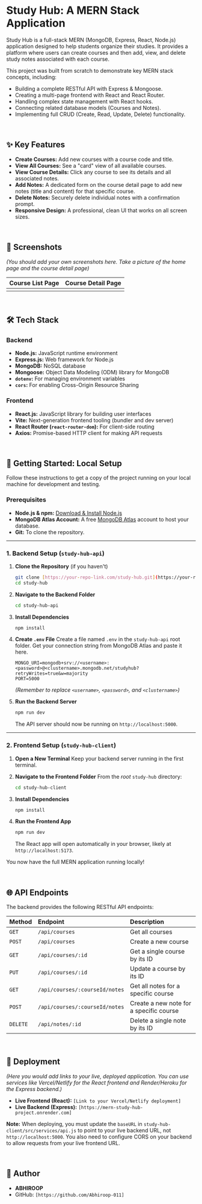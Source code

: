 # Study Hub: A MERN Stack Application

Study Hub is a full-stack MERN (MongoDB, Express, React, Node.js) application designed to help students organize their studies. It provides a platform where users can create courses and then add, view, and delete study notes associated with each course.

This project was built from scratch to demonstrate key MERN stack concepts, including:
* Building a complete RESTful API with Express & Mongoose.
* Creating a multi-page frontend with React and React Router.
* Handling complex state management with React hooks.
* Connecting related database models (Courses and Notes).
* Implementing full CRUD (Create, Read, Update, Delete) functionality.

<br>

## ✨ Key Features

* **Create Courses:** Add new courses with a course code and title.
* **View All Courses:** See a "card" view of all available courses.
* **View Course Details:** Click any course to see its details and all associated notes.
* **Add Notes:** A dedicated form on the course detail page to add new notes (title and content) for that specific course.
* **Delete Notes:** Securely delete individual notes with a confirmation prompt.
* **Responsive Design:** A professional, clean UI that works on all screen sizes.

<br>

## 📸 Screenshots

*(You should add your own screenshots here. Take a picture of the home page and the course detail page)*

| Course List Page | Course Detail Page |
| :---: | :---: |
|  |  |

<br>

## 🛠 Tech Stack

### Backend
* **Node.js:** JavaScript runtime environment
* **Express.js:** Web framework for Node.js
* **MongoDB:** NoSQL database
* **Mongoose:** Object Data Modeling (ODM) library for MongoDB
* **`dotenv`:** For managing environment variables
* **`cors`:** For enabling Cross-Origin Resource Sharing

### Frontend
* **React.js:** JavaScript library for building user interfaces
* **Vite:** Next-generation frontend tooling (bundler and dev server)
* **React Router (`react-router-dom`):** For client-side routing
* **Axios:** Promise-based HTTP client for making API requests

<br>

## 🚀 Getting Started: Local Setup

Follow these instructions to get a copy of the project running on your local machine for development and testing.

### Prerequisites

* **Node.js & npm:** [Download & Install Node.js](https://nodejs.org/)
* **MongoDB Atlas Account:** A free [MongoDB Atlas](https://www.mongodb.com/cloud/atlas) account to host your database.
* **Git:** To clone the repository.

---

### 1. Backend Setup (`study-hub-api`)

1.  **Clone the Repository** (if you haven't)
    ```bash
    git clone [https://your-repo-link.com/study-hub.git](https://your-repo-link.com/study-hub.git)
    cd study-hub
    ```

2.  **Navigate to the Backend Folder**
    ```bash
    cd study-hub-api
    ```

3.  **Install Dependencies**
    ```bash
    npm install
    ```

4.  **Create `.env` File**
    Create a file named `.env` in the `study-hub-api` root folder. Get your connection string from MongoDB Atlas and paste it here.
    ```
    MONGO_URI=mongodb+srv://<username>:<password>@<clustername>.mongodb.net/studyhub?retryWrites=true&w=majority
    PORT=5000
    ```
    *(Remember to replace `<username>`, `<password>`, and `<clustername>`)*

5.  **Run the Backend Server**
    ```bash
    npm run dev
    ```
    The API server should now be running on `http://localhost:5000`.

---

### 2. Frontend Setup (`study-hub-client`)

1.  **Open a New Terminal**
    Keep your backend server running in the first terminal.

2.  **Navigate to the Frontend Folder**
    From the *root* `study-hub` directory:
    ```bash
    cd study-hub-client
    ```

3.  **Install Dependencies**
    ```bash
    npm install
    ```

4.  **Run the Frontend App**
    ```bash
    npm run dev
    ```
    The React app will open automatically in your browser, likely at `http://localhost:5173`.

You now have the full MERN application running locally!

<br>

## 🌐 API Endpoints

The backend provides the following RESTful API endpoints:

| Method | Endpoint | Description |
| :--- | :--- | :--- |
| `GET` | `/api/courses` | Get all courses |
| `POST` | `/api/courses` | Create a new course |
| `GET` | `/api/courses/:id` | Get a single course by its ID |
| `PUT` | `/api/courses/:id` | Update a course by its ID |
| `GET` | `/api/courses/:courseId/notes` | Get all notes for a specific course |
| `POST` | `/api/courses/:courseId/notes` | Create a new note for a specific course |
| `DELETE` | `/api/notes/:id` | Delete a single note by its ID |

<br>

## 🚢 Deployment

*(Here you would add links to your live, deployed application. You can use services like Vercel/Netlify for the React frontend and Render/Heroku for the Express backend.)*

* **Live Frontend (React):** `[Link to your Vercel/Netlify deployment]`
* **Live Backend (Express):** `[https://mern-study-hub-project.onrender.com]`

**Note:** When deploying, you must update the `baseURL` in `study-hub-client/src/services/api.js` to point to your live backend URL, not `http://localhost:5000`. You also need to configure CORS on your backend to allow requests from your live frontend URL.

<br>

## 👤 Author

* **ABHIROOP**
* GitHub: `[https://github.com/Abhiroop-011]`

<br>
